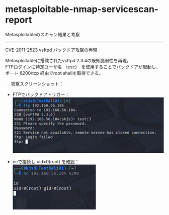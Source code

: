 # metasploitable-nmap-servicescan-report

Metasploitableのスキャン結果と考察

---

CVE-2011-2523 vsftpd バックドア攻撃の再現

Metasploitableに搭載されたvsftpd 2.3.4の既知脆弱性を再現。  
FTPログインに特定ユーザ名　test:)　を使用することでバックドアが起動し、  
ポート 6200/tcp 経由でroot shellを取得できる。

　 攻撃スクリーンショット：

- FTPでバックドアトリガー：  
  ![ftp](./vsftpd-attack/ftp_trigger.png)

- ncで接続し uid=0(root) を確認：  
  ![nc](./vsftpd-attack/nc_root_shell.png)
